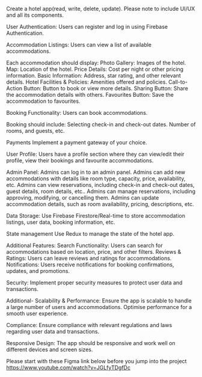 Create a hotel app(read, write, delete, update). 
Please note to include UI/UX and all its components. 

User Authentication:
    Users can register and log in using Firebase Authentication.

Accommodation Listings:
    Users can view a list of available accommodations.

Each accommodation should display:
    Photo Gallery: Images of the hotel.
    Map: Location of the hotel.
    Price Details: Cost per night or other pricing information.
    Basic Information: Address, star rating, and other relevant details.
    Hotel Facilities & Policies: Amenities offered and policies.
    Call-to-Action Button: Button to book or view more details.
    Sharing Button: Share the accommodation details with others.
    Favourites Button: Save the accommodation to favourites.

Booking Functionality:
    Users can book accommodations.

Booking should include:
    Selecting check-in and check-out dates.
    Number of rooms, and guests, etc.

Payments
Implement a payment gateway of your choice.

User Profile:
    Users have a profile section where they can view/edit their profile, view their bookings and favourite accommodations.

Admin Panel:
    Admins can log in to an admin panel.
    Admins can add new accommodations with details like room type, capacity, price, availability, etc.
    Admins can view reservations, including check-in and check-out dates, guest details, room details, etc..
    Admins can manage reservations, including approving, modifying, or cancelling them.
    Admins can update accommodation details, such as room availability, pricing, descriptions, etc.

Data Storage:
    Use Firebase Firestore/Real-time to store accommodation listings, user data, booking information, etc.

State management
    Use Redux to manage the state of the hotel app.

Additional Features:
    Search Functionality: Users can search for accommodations based on location, price, and other filters.
    Reviews & Ratings: Users can leave reviews and ratings for accommodations.
    Notifications: Users receive notifications for booking confirmations, updates, and promotions.

Security:
    Implement proper security measures to protect user data and transactions.

Additional- Scalability & Performance:
    Ensure the app is scalable to handle a large number of users and accommodations.
    Optimise performance for a smooth user experience.

Compliance:
    Ensure compliance with relevant regulations and laws regarding user data and transactions.

Responsive Design:
    The app should be responsive and work well on different devices and screen sizes.

Please start with these Figma link below before you jump into the project
https://www.youtube.com/watch?v=JGLfyTDgfDc